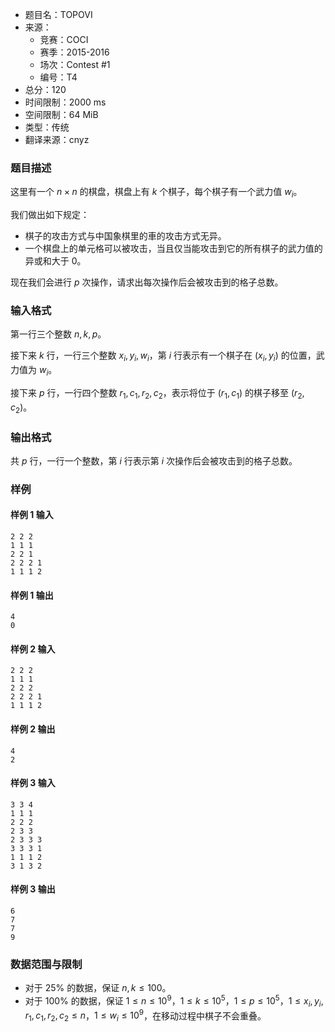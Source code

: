 - 题目名：TOPOVI
- 来源：
   - 竞赛：COCI
   - 赛季：2015-2016
   - 场次：Contest #1
   - 编号：T4
- 总分：120
- 时间限制：2000 ms
- 空间限制：64 MiB
- 类型：传统
- 翻译来源：cnyz

### 题目描述
这里有一个 $n\times n$ 的棋盘，棋盘上有 $k$ 个棋子，每个棋子有一个武力值 $w_i$。

我们做出如下规定：
- 棋子的攻击方式与中国象棋里的車的攻击方式无异。
- 一个棋盘上的单元格可以被攻击，当且仅当能攻击到它的所有棋子的武力值的异或和大于 $0$。

现在我们会进行 $p$ 次操作，请求出每次操作后会被攻击到的格子总数。
### 输入格式
第一行三个整数 $n,k,p$。

接下来 $k$ 行，一行三个整数 $x_i,y_i,w_i$，第 $i$ 行表示有一个棋子在 $(x_i,y_i)$ 的位置，武力值为 $w_i$。

接下来 $p$ 行，一行四个整数 $r_1,c_1,r_2,c_2$，表示将位于 $(r_1,c_1)$ 的棋子移至 $(r_2,c_2)$。
### 输出格式
共 $p$ 行，一行一个整数，第 $i$ 行表示第 $i$ 次操作后会被攻击到的格子总数。
### 样例
#### 样例 1 输入
```
2 2 2
1 1 1
2 2 1
2 2 2 1
1 1 1 2 
```
#### 样例 1 输出
```
4
0
```
#### 样例 2 输入
```
2 2 2
1 1 1
2 2 2
2 2 2 1
1 1 1 2 
```
#### 样例 2 输出
```
4
2
```
#### 样例 3 输入
```
3 3 4
1 1 1
2 2 2
2 3 3
2 3 3 3
3 3 3 1
1 1 1 2
3 1 3 2 
```
#### 样例 3 输出
```
6
7
7
9
```
### 数据范围与限制
- 对于 $25\%$ 的数据，保证 $n,k\le 100$。
- 对于 $100\%$ 的数据，保证 $1\le n\le 10^9$，$1\le k\le 10^5$，$1\le p\le 10^5$，$1\le x_i,y_i,r_1,c_1,r_2,c_2\le n$，$1\le w_i\le 10^9$，在移动过程中棋子不会重叠。
